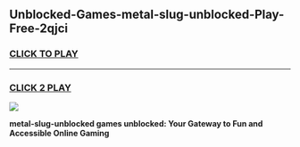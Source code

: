 
## Unblocked-Games-metal-slug-unblocked-Play-Free-2qjci
<h3>
<a href="https://premium76.site?title=metal-slug-unblocked&ref=18A1">CLICK TO PLAY</a></h3>
<hr>

<h3>
<a href="https://premium76.site?title=metal-slug-unblocked&ref=18A1">CLICK 2 PLAY</a>
  
</h3>

<a href="https://premium76.site?title=metal-slug-unblocked&ref=18A1"><img src="https://clearcache.store/games.png"></a>


**metal-slug-unblocked games unblocked: Your Gateway to Fun and Accessible Online Gaming**
